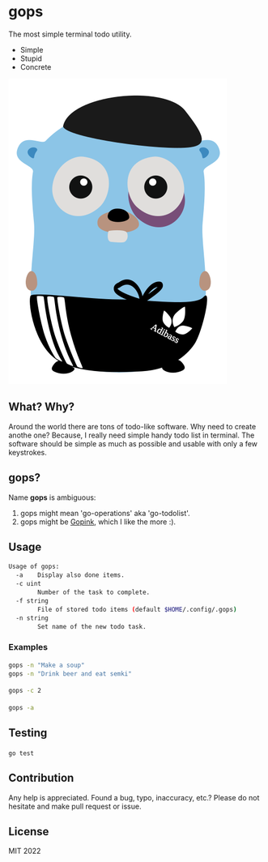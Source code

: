 # gops

The most simple terminal todo utility.

* Simple
* Stupid
* Concrete

![Smart-ID in Go language](https://github.com/dknight/gops/blob/main/files/gopher-gops.svg?raw=true)

## What? Why?

Around the world there are tons of todo-like software. Why need to create
anothe one? Because, I really need simple handy todo list in terminal.
The software should be simple as much as possible and usable
with only a few keystrokes.

## gops?

Name **gops** is ambiguous:

1. gops might mean 'go-operations' aka 'go-todolist'.
2. gops might be [Gopink](https://en.wikipedia.org/wiki/Gopnik), which I like
the more :).

## Usage

```sh
Usage of gops:
  -a    Display also done items.
  -c uint
        Number of the task to complete.
  -f string
        File of stored todo items (default $HOME/.config/.gops)
  -n string
        Set name of the new todo task.
```

### Examples

```sh
gops -n "Make a soup"
gops -n "Drink beer and eat semki"

gops -c 2

gops -a
```

## Testing

```go test```

## Contribution

Any help is appreciated. Found a bug, typo, inaccuracy, etc.? Please do
not hesitate and make pull request or issue.

## License

MIT 2022
